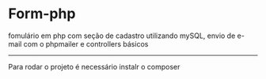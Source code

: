 <h1> Form-php </h1>
<p>fomulário em php com seção de cadastro utilizando mySQL, envio de e-mail com o phpmailer e controllers básicos</p>

<hr>

<p>Para rodar o projeto é necessário instalr o composer</p>
